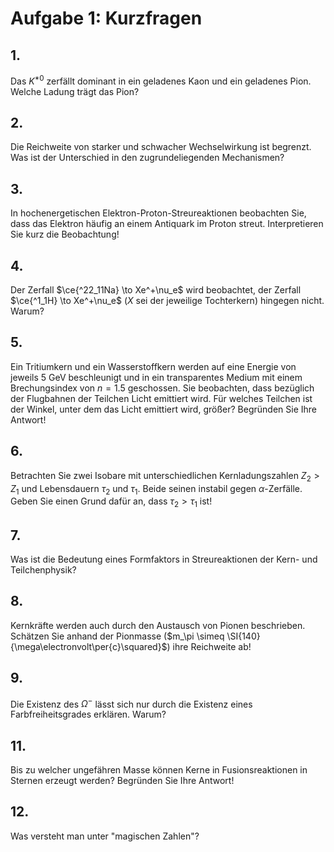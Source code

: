 # Aufgabe 1: Kurzfragen

## 1.

Das $K^{*0}$ zerfällt dominant in ein geladenes Kaon und ein geladenes
Pion. Welche Ladung trägt das Pion?

## 2.

Die Reichweite von starker und schwacher Wechselwirkung ist begrenzt.
Was ist der Unterschied in den zugrundeliegenden Mechanismen?

## 3.

In hochenergetischen Elektron-Proton-Streureaktionen beobachten Sie,
dass das Elektron häufig an einem Antiquark im Proton streut.
Interpretieren Sie kurz die Beobachtung!

## 4.

Der Zerfall $\ce{^22_11Na} \to Xe^+\nu_e$ wird beobachtet, der Zerfall
$\ce{^1_1H} \to Xe^+\nu_e$ ($X$ sei der jeweilige Tochterkern) hingegen
nicht. Warum?

## 5.

Ein Tritiumkern und ein Wasserstoffkern werden auf eine Energie von
jeweils $\SI{5}{\giga\electronvolt}$ beschleunigt und in ein
transparentes Medium mit einem Brechungsindex von $n = \num{1.5}$
geschossen. Sie beobachten, dass bezüglich der Flugbahnen der Teilchen
Licht emittiert wird. Für welches Teilchen ist der Winkel, unter dem das
Licht emittiert wird, größer? Begründen Sie Ihre Antwort!

## 6.

Betrachten Sie zwei Isobare mit unterschiedlichen Kernladungszahlen
$Z_2 > Z_1$ und Lebensdauern $\tau_2$ und $\tau_1$. Beide seinen
instabil gegen $\alpha$-Zerfälle. Geben Sie einen Grund dafür an, dass
$\tau_2 > \tau_1$ ist!

## 7.

Was ist die Bedeutung eines Formfaktors in Streureaktionen der Kern- und
Teilchenphysik?

## 8.

Kernkräfte werden auch durch den Austausch von Pionen beschrieben.
Schätzen Sie anhand der Pionmasse
($m_\pi \simeq \SI{140}{\mega\electronvolt\per{c}\squared}$) ihre
Reichweite ab!

## 9.

Die Existenz des $\Omega^-$ lässt sich nur durch die Existenz eines
Farbfreiheitsgrades erklären. Warum?

## 11.

Bis zu welcher ungefähren Masse können Kerne in Fusionsreaktionen in
Sternen erzeugt werden? Begründen Sie Ihre Antwort!

## 12.

Was versteht man unter "magischen Zahlen"?
